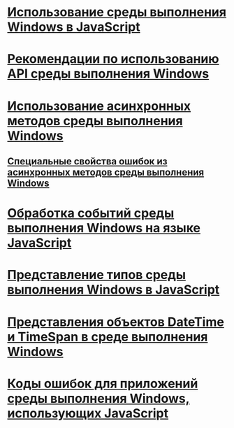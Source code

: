 # [Использование среды выполнения Windows в JavaScript](using-the-windows-runtime-in-javascript.md)
# [Рекомендации по использованию API среды выполнения Windows](considerations-when-using-the-windows-runtime-api.md)
# [Использование асинхронных методов среды выполнения Windows](using-windows-runtime-asynchronous-methods.md)
## [Специальные свойства ошибок из асинхронных методов среды выполнения Windows](special-error-properties-from-asynchronous-windows-runtime-methods.md)
# [Обработка событий среды выполнения Windows на языке JavaScript](handling-windows-runtime-events-in-javascript.md)
# [Представление типов среды выполнения Windows в JavaScript](javascript-representation-of-windows-runtime-types.md)
# [Представления объектов DateTime и TimeSpan в среде выполнения Windows](windows-runtime-datetime-and-timespan-representations.md)
# [Коды ошибок для приложений среды выполнения Windows, использующих JavaScript](error-codes-for-windows-runtime-apps-using-javascript.md)
